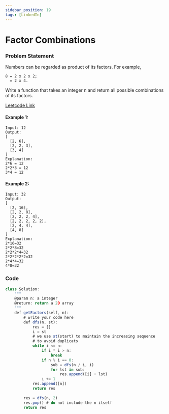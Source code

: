 ```yaml
---
sidebar_position: 19
tags: [LinkedIn]
---
```


# Factor Combinations

### Problem Statement

Numbers can be regarded as product of its factors. For example,

```
8 = 2 x 2 x 2;
  = 2 x 4.
```

Write a function that takes an integer n and return all possible combinations of its factors.

[Leetcode Link](https://leetcode.com/problems/factor-combinations/)

#### Example 1:

```
Input: 12
Output: 
[
  [2, 6],
  [2, 2, 3],
  [3, 4]
]
Explanation:
2*6 = 12
2*2*3 = 12
3*4 = 12
```

#### Example 2:

```
Input: 32
Output: 
[
  [2, 16],
  [2, 2, 8],
  [2, 2, 2, 4],
  [2, 2, 2, 2, 2],
  [2, 4, 4],
  [4, 8]
]
Explanation:
2*16=32
2*2*8=32
2*2*2*4=32
2*2*2*2*2=32
2*4*4=32
4*8=32
```

### Code

```jsx title="Python"
class Solution:
    """
    @param n: a integer
    @return: return a 2D array
    """
    def getFactors(self, n):
        # write your code here
        def dfs(n, st):
            res = []
            i = st
            # we use st(start) to maintain the increasing sequence
            # to avoid duplicats
            while i <= n:
                if i * i > n:
                    break
                if n % i == 0:
                    sub = dfs(n / i, i)
                    for lst in sub:
                        res.append([i] + lst)
                i += 1
            res.append([n])
            return res
        
        res = dfs(n, 2)
        res.pop() # do not include the n itself
        return res
```
